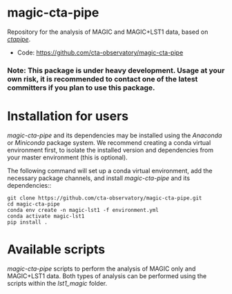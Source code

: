 # magic-cta-pipe

Repository for the analysis of MAGIC and MAGIC+LST1 data, based on [*ctapipe*](https://github.com/cta-observatory/ctapipe).

* Code: https://github.com/cta-observatory/magic-cta-pipe

### Note: This package is under heavy development. Usage at your own risk, it is recommended to contact one of the latest committers if you plan to use this package.

# Installation for users

*magic-cta-pipe* and its dependencies may be installed using the *Anaconda* or *Miniconda* package system. We recommend creating a conda virtual environment
first, to isolate the installed version and dependencies from your master environment (this is optional).

The following command will set up a conda virtual environment, add the necessary package channels, and install *magic-cta-pipe* and its dependencies::

    git clone https://github.com/cta-observatory/magic-cta-pipe.git
    cd magic-cta-pipe
    conda env create -n magic-lst1 -f environment.yml
    conda activate magic-lst1
    pip install .

# Available scripts

*magic-cta-pipe* scripts to perform the analysis of MAGIC only and MAGIC+LST1 data. Both types of analysis can be performed using the scripts within the *lst1_magic* folder.

<!--
A brief description:
1. `config/CrabNebula.yaml`: an example of the configuration file, used by all the scripts.
2. `config/magic-cta-pipe_config_stereo.yaml`: an example of the configuration file for stereo analysis.
3. `hillas_preprocessing.py`: compute the hillas parameters. Loops over MCs and real data. This script uses the tailcuts cleaning.
4. `hillas_preprocessing_stereo.py`: compute the hillas and stereo parameters. Loops over MCs and real data. This script uses the tailcuts cleaning.
5. `hillas_preprocessing_MAGICCleaning.py`: compute the hillas parameters. Loops over MCs and real data. This script used the MAGIC cleaning implemented in MARS.
6. `hillas_preprocessing_MAGICCleaning_stereo.py`: compute the hillas and stereo parameters. Loops over MCs and real data. This script used the MAGIC cleaning implemented in MARS.
7. `train_energy_rf.py`: trains the energy RF.
8. `train_direction_rf.py`: trains the direction "disp" RF.
9. `train_classifier_rf.py`: trains the event classification RF.
10. `apply_rfs.py`: applies the trained RFs to the "test" event sample.
11. `add_orig_mc_tree.py`: adds the "original MC" tree info to the MC events tree processed earlier.
12. `make_irf.py`: generates IRFs based on the event lists with reconstructed parameters.
13. `make_event_lists.py`: produces the FITS event lists with application of the cuts.

Moreover, the `utils` directory contains two modules:
* `MAGIC_Badpixels.py`: finds the so called bad/hot pixels i.e. pixels affected by stars, or pixels turned off or dead.
* `MAGIC_Cleaning.py`: implements the MAGIC cleaning as defined in MARS.

There is also an IPython notebook, `magic_lst_event_coincidence.ipynb`, which shows how to perform the coincidence of events between MAGIC and LST1 data, when data are taken by both systems.

Here below you can find a more detailed description of the pipeline work flow.

### Configuration file CrabNebula.yaml ###

This is an example of the configuration file which is used by all the scripts of the pipeline.
It is in [YAML](https://yaml.org/) standard, which can be easily parsed and also easily readable by humans.
Through this file, the user can configure the details of the analysis like input files, output files, details
of the cleaning and Random Forest generation and analysis cuts to be applied to the events.

More in detail, the configuration file is a series of main keys, each having other nested (key, value) pairs.
The main keys are:

* `data_files`
* `image_cleaning`
* `energy_rf`
* `direction_rf`
* `classifier_rf`
* `irf`
* `event_list`

`data_files` specifies the input and output files, both for simulated (MonteCarlo) and real data, denoted by the `mc`
and `data` keys. Each set of data is has a `train_sample` and `test_sample` keys. For simulated data, the `train_sample`
key refers to the simulated data sample used for the training of the Random Forest classifier, whereas the `test_sample`
is the sample used to compute the Instrument Response Functions (IRFs). For real data, the `train_sample` is what usually
is called OFF data, which are used together with simulated data in the Random Forest algorithm, while the `test_sample` refers
to the so called ON data, that is the data the user wants to analyze.
Each `train_sample` and `test_sample` keys have two sub-keys, called `magic1` and `magic2`. As their name implies, the input and
output files are specified for each telescope independently, since the pipeline starts its processing from MAGIC calibrated data.
If the analysis uses data from a third telescope, as LST1, an additional key called, for example, `lst1` can be added to specify the
input and output files. For the moment though, the pipeline works with MAGIC data only.
Each telescope key is used to specify the input and output files at different stages of the pipeline:

* `input_mask`: it specifies the input files to the pipeline; absolute and relative paths can be used; wildcards are allowed;
* `hillas_output`: it specifies the name of the output file of the script `hillas_preprocessing.py`;
* `reco_output`: it specifies the name of the output file after applying the Random Forests to the data. **NB:** this key must be set only for the `test_sample` data, either simulated or real.

The `image_cleaning` key is used to specify the cleaning parameters. In particular, since for both MAGIC telescopes the cleaning settings
are the same, only one key called `magic` is used. As for `data_files`, when in the future LST1 will be added in the analysis, an additional
key should be added to specify the cleaning settings for that telescope.

The `energy_rf`, `direction_rf` and `classifier_rf` keys specify the settings used for the each type of Random Forest used in the analysis.
Each of these keys have other sub-keys:

* `save_name` is the name of the output file for the specific Random Forest
* `cuts` is a string to be applied on the input data to the Random Forests
* `settings` is a set of keys specifying the settings for each Random Forest e.g. the number of estimators, the minimum number of events in each leaf and the number of jobs
* `features` is a list of strings specifying the parameters to be used in the Random Forests training. **NB:** for the `direction_rf` key, `features` is actually a dictionary with two keys, `disp` and `pos_angle_shift`. For each of those keys, a list is used to specify the parameters to be used for each of those Random Forests.

The `irf` key has only one sub-key, called `output_name`, which is the name (plus path) of the file where IRF will be stored in FITS format.

Finally, the `event_list` key is used to specify some cuts, `quality` or user `selection` cuts.

### Configuration file magic-cta-pipe\_config\_stereo.yaml ###

This configuration file is very similar to the previous one, but it should be used when stereo analysis has to be performed. In particular, what changes wrt
`CrabNebula.yaml` is that there is only one telescope name key, namely `magic`. This is because the input mask in this case will specify data from both
M1 and M2 to allow for stereo reconstruction.

### hillas\_preprocessing.py ###

The first script to run the pipeline is `hillas_preprocessing.py`. It takes calibrated files (both simulated and real data) as input and processes them:

* it performs the image cleaning
* it calculates the Hillas parameters (using the `ctapipe.image.hillas_parameters` and `ctapipe.image.leakage` functions)
* it computes the timing parameters (using the `ctapipe.image.timing_parameters.timing_parameters` function)

The settings of the cleaning, as well as the input and output files of the script, are specified in the configuration file. The format of the output files
is HDF5.

For MAGIC data, its reading is performed through the [`ctapipe_io_magic`](https://gitlab.mpcdf.mpg.de/ievo/ctapipe_io_magic) module. It defines the class
`MAGICEventSource`, which inherits from the [`EventSource`](https://cta-observatory.github.io/ctapipe/api/ctapipe.io.EventSource.html) class defined in `ctapipe`,
used to setup classes to read different sources of data.

Running the script is straightforward:

```bash
$ python hillas_preprocessing.py --config=config.yaml
```

where `config.yaml` is the name of the configuration file.

Other available options are:
* `--usereal`: run the script only over real data
* `--usemc`: run the script only over MC data
* `--usetest`: run the script only over test sample data
* `--usetrain`: run the script only over train sample data
* `--usem1`: run the script only over M1 data
* `--usem2`: run the script only over M2 data

These options can be concatenated, e.g.:

```bash
$ python hillas_preprocessing.py --config=config.yaml --usereal --usetest --usem1
```

will run the script over real data from the test sample and from the M1 telescope only.

The next step in the pipeline is training the Random Forests for event classification, energy and direction reconstruction.

### hillas\_preprocessing\_MAGICCleaning.py ###

It is similar to `hillas_preprocessing.py`, the only difference is that it uses the MAGIC cleaning implemented in MARS. Its usage is the same as `hillas_preprocessing.py`, see above.

### hillas\_preprocessing\_stereo.py and hillas\_preprocessing\_MAGICCleaning\_stereo.py ###

These script are very similar to `hillas_preprocessing.py` and `hillas_preprocessing_MAGICCleaning.py`, but they include also the reconstruction of stereo parameters.

Running the scripts is straightforward, e.g.:

```bash
$ python hillas_preprocessing_stereo.py --config=config_stereo.yaml
```

where `config_stereo.yaml` is the name of the configuration file, the proper one for stereo analysis.

Other available options are:
* `--usereal`: run the script only over real data
* `--usemc`: run the script only over MC data
* `--usetest`: run the script only over test sample data
* `--usetrain`: run the script only over train sample data

### train\_energy\_rf.py, train\_direction\_rf.py, train\_classifier\_rf.py ###

These scripts take care of training different Random Forests with different purposes:

* `train_energy_rf.py` trains the Random Forest for the energy reconstruction
* `train_direction_rf.py` trains the Random Forest for the event direction reconstruction
* `train_classifier_rf.py` trains the Random Forest for the event classification

`train_energy_rf.py` and `train_direction_rf.py` run on simulated data from both the train and test sample. `train_classifier_rf.py`
instead runs on the test sample of simulated data and on OFF data.

Each scripts saves some performance summary plots as PNG images:

* `train_energy_rf.py` saves the energy migration matrix and the energy bias and RMS
* `train_direction_rf.py` saves the histogram of theta2 and the PSF as a function of the energy and offset distance
* `train_classifier_rf.py` saves the event classification histograms

To run these scripts, taking as example `train_energy_rf.py`, just do:

```bash
$ python train_energy_rf.py --config=config.yaml
```

If you want to run these three scripts over DL1 data containing the stereo information, i.e. generated by `hillas_preprocessing_stereo.py` or `hillas_preprocessing_MAGICCleaning_stereo.py`, you need to add the `--stereo` option when calling them from the command line.

Once the Random Forests are trained, they can be applied to the data. Before this step, another one must be performed using the script
`add_orig_mc_tree.py`, described in the following paragraph.

### add\_orig\_mc\_tree.py ###

The script `add_orig_mc_tree.py` opens the calibrated simulated files (for both train and test samples) to read the `OriginalMC` tree,
containing the information about the simulated values for each event (e.g. energy, arrival direction of the events).
The information is then copied to the output files created by `hillas_preprocessing.py`.

Run this script with the command:

```bash
$ python add_orig_mc_tree.py --config=config.yaml
```

Other available options are:
* `--usetest`: run the script only over test sample data
* `--usetrain`: run the script only over train sample data
* `--usem1`: run the script only over M1 data
* `--usem2`: run the script only over M2 data
* `--stereo`: run over DL1 data containing stereo information (i.e. generated by `hillas_preprocessing_stereo.py` or `hillas_preprocessing_MAGICCleaning_stereo.py`)

After this step, the Random Forests can be applied to the ON data and simulated data (test sample).

### apply\_rfs.py ###

The script `apply_rfs.py` is responsible for applying the trained Random Forests (energy, event direction and classification) to the ON
and the test sample of simulated data, reconstructing the properties of the events. The result of the reconstruction is saved in a HDF5
output file, one for the ON and one for the simulated data, as specified by the `reco_output` keys of the configuration file.

To run the script, just do:

```bash
$ python apply_rfs.py --config=config.yaml
```

If you want to run the script over DL1 data containing the stereo information, i.e. generated by `hillas_preprocessing_stereo.py` or `hillas_preprocessing_MAGICCleaning_stereo.py`, you need to add the `--stereo` option when calling them from the command line.

### make\_irf.py ###

The script `make_irf.py` generates the instrument response functions (IRFs) starting from the test sample of simulated data, after the Random
Forests have been applied to them. The result is a FITS file containing the following tables (the names are self-explanatory):

* `POINT SPREAD FUNCTION`
* `ENERGY DISPERSION`
* `EFFECTIVE AREA`

For the time being, the name of the reconstructed test sample simulated data file and of the output FITS file is hardcoded in the script, but
it will be changed in the future so that they can be set with the YAML configuration file. In any case, the script needs the configuration file
to be passed as command line argument:

```bash
$ python make_irf.py --config=config.yaml
```

If you run the script `apply_rfs.py` with the `--stereo` option, then also `make_irf.py` should be called with the `--stereo` option.


### make\_event\_lists.py ###

`make_event_lists.py` is the last script of the pipeline and is responsible of creating an event list. First, a list of good time intervals (GTI)
is created (applying the cuts specified in the configuration file), then event information (ID, time, sky coordinates and reconstructed energy) are
extracted. The GTI and the event information are used to create two tables in the resulting FITS files: for each MAGIC run, a FITS file is generated.

To run this script:

```bash
$ python make_event_lists.py --config=config.yaml
```

If you used the `--stereo` option for the previous scripts, then also `make_event_lists.py` should be called with the `--stereo` option.
-->
